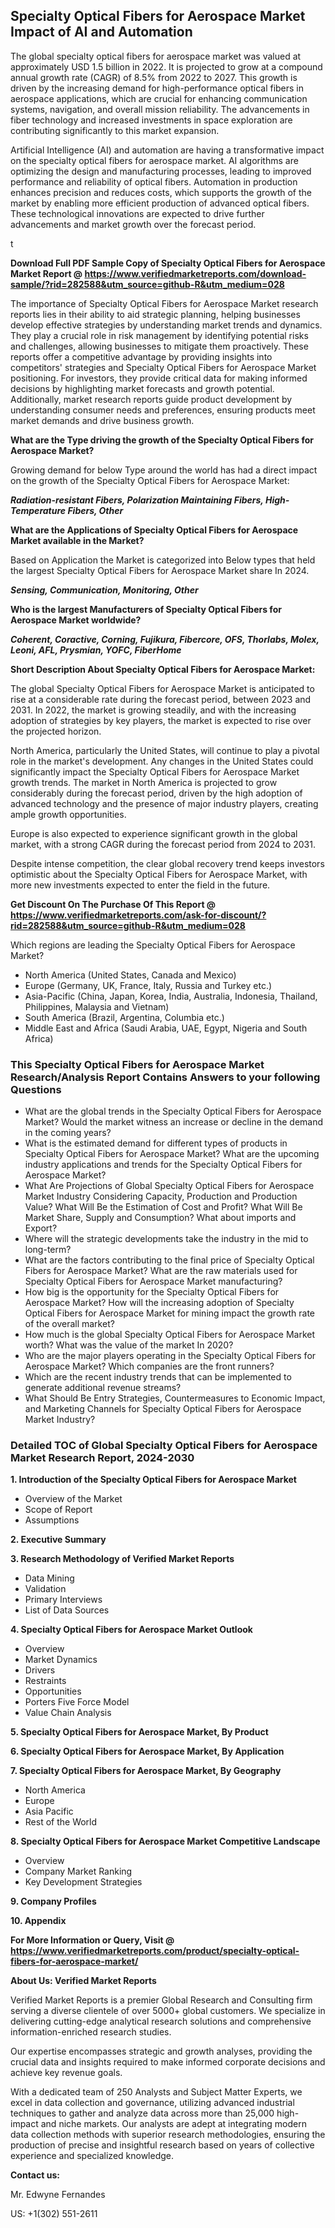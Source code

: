 <h2>Specialty Optical Fibers for Aerospace Market Impact of AI and Automation</h2><p>The global specialty optical fibers for aerospace market was valued at approximately USD 1.5 billion in 2022. It is projected to grow at a compound annual growth rate (CAGR) of 8.5% from 2022 to 2027. This growth is driven by the increasing demand for high-performance optical fibers in aerospace applications, which are crucial for enhancing communication systems, navigation, and overall mission reliability. The advancements in fiber technology and increased investments in space exploration are contributing significantly to this market expansion.</p><p>Artificial Intelligence (AI) and automation are having a transformative impact on the specialty optical fibers for aerospace market. AI algorithms are optimizing the design and manufacturing processes, leading to improved performance and reliability of optical fibers. Automation in production enhances precision and reduces costs, which supports the growth of the market by enabling more efficient production of advanced optical fibers. These technological innovations are expected to drive further advancements and market growth over the forecast period.</p>t</p><p id="" class=""><strong>Download Full PDF Sample Copy of Specialty Optical Fibers for Aerospace Market Report @ <a href="https://www.verifiedmarketreports.com/download-sample/?rid=282588&utm_source=github-R&utm_medium=028" target="_blank">https://www.verifiedmarketreports.com/download-sample/?rid=282588&utm_source=github-R&utm_medium=028</a></strong></p><p>The importance of&nbsp;Specialty Optical Fibers for Aerospace Market research reports lies in their ability to aid strategic planning, helping businesses develop effective strategies by understanding market trends and dynamics. They play a crucial role in risk management by identifying potential risks and challenges, allowing businesses to mitigate them proactively. These reports offer a competitive advantage by providing insights into competitors' strategies and Specialty Optical Fibers for Aerospace Market positioning. For investors, they provide critical data for making informed decisions by highlighting market forecasts and growth potential. Additionally, market research reports guide product development by understanding consumer needs and preferences, ensuring products meet market demands and drive business growth.</p><p><strong>What are the&nbsp;Type driving the growth of the Specialty Optical Fibers for Aerospace Market?</strong></p><p id="" class="">Growing demand for below Type around the world has had a direct impact on the growth of the Specialty Optical Fibers for Aerospace Market:</p><em><strong>Radiation-resistant Fibers, Polarization Maintaining Fibers, High-Temperature Fibers, Other</strong></em></p><strong>What are the&nbsp;Applications&nbsp;of Specialty Optical Fibers for Aerospace Market available in the Market?</strong></p><p id="" class="">Based on Application the Market is categorized into Below types that held the largest Specialty Optical Fibers for Aerospace Market share In 2024.</p><em><strong>Sensing, Communication, Monitoring, Other</strong></em></p><strong>Who is the largest Manufacturers of Specialty Optical Fibers for Aerospace Market worldwide?</strong></p><p><em><strong>Coherent, Coractive, Corning, Fujikura, Fibercore, OFS, Thorlabs, Molex, Leoni, AFL, Prysmian, YOFC, FiberHome</strong></em></p><p id="" class=""><strong>Short Description About Specialty Optical Fibers for Aerospace Market:</strong></p><p>The global Specialty Optical Fibers for Aerospace Market is anticipated to rise at a considerable rate during the forecast period, between 2023 and 2031. In 2022, the market is growing steadily, and with the increasing adoption of strategies by key players, the market is expected to rise over the projected horizon.</p><p>North America, particularly the United States, will continue to play a pivotal role in the market's development. Any changes in the United States could significantly impact the Specialty Optical Fibers for Aerospace Market growth trends. The market in North America is projected to grow considerably during the forecast period, driven by the high adoption of advanced technology and the presence of major industry players, creating ample growth opportunities.</p><p>Europe is also expected to experience significant growth in the global market, with a strong CAGR during the forecast period from 2024 to 2031.</p><p>Despite intense competition, the clear global recovery trend keeps investors optimistic about the Specialty Optical Fibers for Aerospace Market, with more new investments expected to enter the field in the future.</p><p id="" class=""><strong>Get Discount On The Purchase Of This Report @ <a href="https://www.verifiedmarketreports.com/ask-for-discount/?rid=282588&utm_source=github-R&utm_medium=028" target="_blank">https://www.verifiedmarketreports.com/ask-for-discount/?rid=282588&utm_source=github-R&utm_medium=028</a></strong></p>Which regions are leading the Specialty Optical Fibers for Aerospace Market?</p><ul><li>North America (United States, Canada and Mexico)</li><li>Europe (Germany, UK, France, Italy, Russia and Turkey etc.)</li><li>Asia-Pacific (China, Japan, Korea, India, Australia, Indonesia, Thailand, Philippines, Malaysia and Vietnam)</li><li>South America (Brazil, Argentina, Columbia etc.)</li><li>Middle East and Africa (Saudi Arabia, UAE, Egypt, Nigeria and South Africa)</li></ul><h3 id="" class="">This Specialty Optical Fibers for Aerospace Market Research/Analysis Report Contains Answers to your following Questions</h3><ul><li>What are the global trends in the Specialty Optical Fibers for Aerospace Market? Would the market witness an increase or decline in the demand in the coming years?</li><li>What is the estimated demand for different types of products in Specialty Optical Fibers for Aerospace Market? What are the upcoming industry applications and trends for the Specialty Optical Fibers for Aerospace Market?</li><li>What Are Projections of Global Specialty Optical Fibers for Aerospace Market Industry Considering Capacity, Production and Production Value? What Will Be the Estimation of Cost and Profit? What Will Be Market Share, Supply and Consumption? What about imports and Export?</li><li>Where will the strategic developments take the industry in the mid to long-term?</li><li>What are the factors contributing to the final price of Specialty Optical Fibers for Aerospace Market? What are the raw materials used for Specialty Optical Fibers for Aerospace Market manufacturing?</li><li>How big is the opportunity for the Specialty Optical Fibers for Aerospace Market? How will the increasing adoption of Specialty Optical Fibers for Aerospace Market for mining impact the growth rate of the overall market?</li><li>How much is the global Specialty Optical Fibers for Aerospace Market worth? What was the value of the market In 2020?</li><li>Who are the major players operating in the Specialty Optical Fibers for Aerospace Market? Which companies are the front runners?</li><li>Which are the recent industry trends that can be implemented to generate additional revenue streams?</li><li>What Should Be Entry Strategies, Countermeasures to Economic Impact, and Marketing Channels for Specialty Optical Fibers for Aerospace Market Industry?</li></ul><h3 id="" class="">Detailed TOC of Global Specialty Optical Fibers for Aerospace Market Research Report, 2024-2030</h3><p id="" class=""><strong>1. Introduction of the Specialty Optical Fibers for Aerospace Market</strong></p><ul><li>Overview of the Market</li><li>Scope of Report</li><li>Assumptions</li></ul><p id="" class=""><strong>2. Executive Summary</strong></p><p id="" class=""><strong>3. Research Methodology of Verified Market Reports</strong></p><ul><li>Data Mining</li><li>Validation</li><li>Primary Interviews</li><li>List of Data Sources</li></ul><p id="" class=""><strong>4. Specialty Optical Fibers for Aerospace Market Outlook</strong></p><ul><li>Overview</li><li>Market Dynamics</li><li>Drivers</li><li>Restraints</li><li>Opportunities</li><li>Porters Five Force Model</li><li>Value Chain Analysis</li></ul><p id="" class=""><strong>5. Specialty Optical Fibers for Aerospace Market, By Product</strong></p><p id="" class=""><strong>6. Specialty Optical Fibers for Aerospace Market, By Application</strong></p><p id="" class=""><strong>7. Specialty Optical Fibers for Aerospace Market, By Geography</strong></p><ul><li>North America</li><li>Europe</li><li>Asia Pacific</li><li>Rest of the World</li></ul><p id="" class=""><strong>8. Specialty Optical Fibers for Aerospace Market Competitive Landscape</strong></p><ul><li>Overview</li><li>Company Market Ranking</li><li>Key Development Strategies</li></ul><p id="" class=""><strong>9. Company Profiles</strong></p><p id="" class=""><strong>10. Appendix</strong></p><p id="" class=""><strong>For More Information or Query, Visit @ <a href="https://www.verifiedmarketreports.com/product/specialty-optical-fibers-for-aerospace-market/" target="_blank">https://www.verifiedmarketreports.com/product/specialty-optical-fibers-for-aerospace-market/</a></strong></p><p id="" class=""><strong>About Us: Verified Market Reports</strong></p><p id="" class="">Verified Market Reports is a premier Global Research and Consulting firm serving a diverse clientele of over 5000+ global customers. We specialize in delivering cutting-edge analytical research solutions and comprehensive information-enriched research studies.</p><p id="" class="">Our expertise encompasses strategic and growth analyses, providing the crucial data and insights required to make informed corporate decisions and achieve key revenue goals.</p><p id="" class="">With a dedicated team of 250 Analysts and Subject Matter Experts, we excel in data collection and governance, utilizing advanced industrial techniques to gather and analyze data across more than 25,000 high-impact and niche markets. Our analysts are adept at integrating modern data collection methods with superior research methodologies, ensuring the production of precise and insightful research based on years of collective experience and specialized knowledge.</p><p id="" class=""><strong>Contact us:</strong></p><p id="" class="">Mr. Edwyne Fernandes</p><p id="" class="">US: +1(302) 551-2611</p>